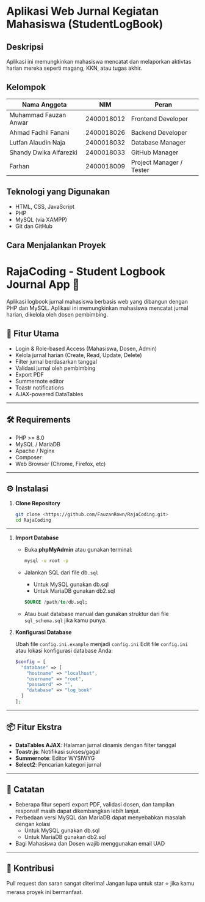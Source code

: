 # Aplikasi Web Jurnal Kegiatan Mahasiswa (StudentLogBook)

## Deskripsi

Aplikasi ini memungkinkan mahasiswa mencatat dan melaporkan aktivtas harian mereka seperti magang, KKN, atau tugas akhir.

## Kelompok

| Nama Anggota          | NIM        | Peran                    |
| --------------------- | ---------- | ------------------------ |
| Muhammad Fauzan Anwar | 2400018012 | Frontend Developer       |
| Ahmad Fadhil Fanani   | 2400018026 | Backend Developer        |
| Lutfan Alaudin Naja   | 2400018032 | Database Manager         |
| Shandy Dwika Alfarezki| 2400018033 | GitHub Manager           |
| Farhan                | 2400018009 | Project Manager / Tester |

## Teknologi yang Digunakan

- HTML, CSS, JavaScript
- PHP
- MySQL (via XAMPP)
- Git dan GitHub

## Cara Menjalankan Proyek
# RajaCoding - Student Logbook Journal App 📝

Aplikasi logbook jurnal mahasiswa berbasis web yang dibangun dengan PHP dan MySQL. Aplikasi ini memungkinkan mahasiswa mencatat jurnal harian, dikelola oleh dosen pembimbing.

## 🚀 Fitur Utama

- Login & Role-based Access (Mahasiswa, Dosen, Admin)
- Kelola jurnal harian (Create, Read, Update, Delete)
- Filter jurnal berdasarkan tanggal
- Validasi jurnal oleh pembimbing
- Export PDF
- Summernote editor
- Toastr notifications
- AJAX-powered DataTables

---

## 🛠️ Requirements

- PHP >= 8.0
- MySQL / MariaDB
- Apache / Nginx
- Composer
- Web Browser (Chrome, Firefox, etc)

---

## ⚙️ Instalasi

1. **Clone Repository**
    
    ```bash
    git clone <https://github.com/FauzanRown/RajaCoding.git>
    cd RajaCoding
    
    ```
    

---

1. **Import Database**
    - Buka **phpMyAdmin** atau gunakan terminal:
        
        ```bash
        mysql -u root -p
        
        ```
        
    - Jalankan SQL dari file db`.sql`
        - Untuk MySQL gunakan db.sql
        - Untuk MariaDB gunakan db2.sql
        
        ```sql
        SOURCE /path/to/db.sql;
        
        ```
        
    - Atau buat database manual dan gunakan struktur dari file `sql_schema.sql` jika kamu punya.
2. **Konfigurasi Database**
    
    Ubah file `config.ini.example` menjadi `config.ini`
    Edit file `config.ini` atau lokasi konfigurasi database Anda:
    
    ```php
    $config = [
      "database" => [
        "hostname" => "localhost",
        "username" => "root",
        "password" => "",
        "database" => "log_book"
      ]
    ];
    
    ```
    

---

## 📦 Fitur Ekstra

- **DataTables AJAX**: Halaman jurnal dinamis dengan filter tanggal
- **Toastr.js**: Notifikasi sukses/gagal
- **Summernote**: Editor WYSIWYG
- **Select2**: Pencarian kategori jurnal

---

## 📢 Catatan

- Beberapa fitur seperti export PDF, validasi dosen, dan tampilan responsif masih dapat dikembangkan lebih lanjut.
- Perbedaan versi MySQL dan MariaDB dapat menyebabkan masalah dengan kolasi
    - Untuk MySQL gunakan db.sql
    - Untuk MariaDB gunakan db2.sql
- Bagi Mahasiswa dan Dosen wajib menggunakan email UAD

---

## 🤝 Kontribusi

Pull request dan saran sangat diterima! Jangan lupa untuk star ⭐ jika kamu merasa proyek ini bermanfaat.